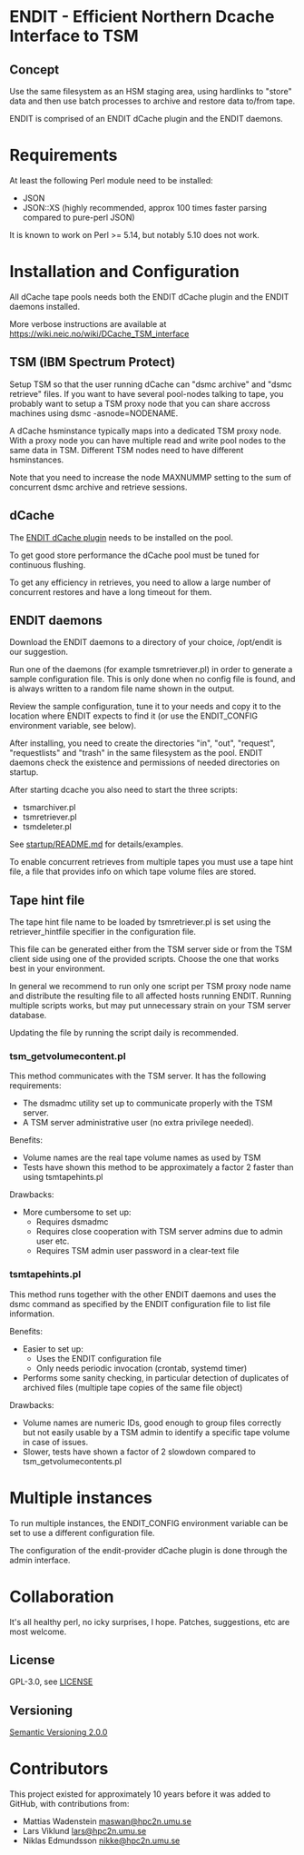 # ENDIT - Efficient Northern Dcache Interface to TSM

## Concept

Use the same filesystem as an HSM staging area, using hardlinks to "store"
data and then use batch processes to archive and restore data to/from tape.

ENDIT is comprised of an ENDIT dCache plugin and the ENDIT daemons.

# Requirements

At least the following Perl module need to be installed:

* JSON
* JSON::XS (highly recommended, approx 100 times faster parsing compared to pure-perl JSON)

It is known to work on Perl >= 5.14, but notably 5.10 does not work.

# Installation and Configuration

All dCache tape pools needs both the ENDIT dCache plugin and the ENDIT daemons
installed. 

More verbose instructions are available at
https://wiki.neic.no/wiki/DCache_TSM_interface


## TSM (IBM Spectrum Protect)

Setup TSM so that the user running dCache can "dsmc archive" and "dsmc
retrieve" files. If you want to have several pool-nodes talking to tape, you
probably want to setup a TSM proxy node that you can share accross machines
using dsmc -asnode=NODENAME.

A dCache hsminstance typically maps into a dedicated TSM proxy node. With a
proxy node you can have multiple read and write pool nodes to the same data in
TSM. Different TSM nodes need to have different hsminstances.

Note that you need to increase the node MAXNUMMP setting to the sum of
concurrent dsmc archive and retrieve sessions.

## dCache

The [ENDIT dCache plugin](https://github.com/neicnordic/dcache-endit-provider/)
needs to be installed on the pool.

To get good store performance the dCache pool must be tuned for continuous
flushing.

To get any efficiency in retrieves, you need to allow a large number of
concurrent restores and have a long timeout for them.

## ENDIT daemons

Download the ENDIT daemons to a directory of your choice, /opt/endit is our
suggestion.

Run one of the daemons (for example tsmretriever.pl) in order to generate
a sample configuration file. This is only done when no config file is found,
and is always written to a random file name shown in the output.

Review the sample configuration, tune it to your needs and copy it to the
location where ENDIT expects to find it (or use the ENDIT_CONFIG environment variable, see below).

After installing, you need to create the directories "in", "out", "request",
"requestlists" and "trash" in the same filesystem as the pool. ENDIT
daemons check the existence and permissions of needed directories on
startup.

After starting dcache you also need to start the three scripts:

* tsmarchiver.pl
* tsmretriever.pl
* tsmdeleter.pl

See [startup/README.md](startup/README.md) for details/examples.

To enable concurrent retrieves from multiple tapes you must use a tape hint
file, a file that provides info on which tape volume files are stored.

## Tape hint file

The tape hint file name to be loaded by tsmretriever.pl is set using the
retriever_hintfile specifier in the configuration file.

This file can be generated either from the TSM server side or from the
TSM client side using one of the provided scripts. Choose the one that
works best in your environment.

In general we recommend to run only one script per TSM proxy node name
and distribute the resulting file to all affected hosts running ENDIT.
Running multiple scripts works, but may put unnecessary strain on your
TSM server database.

Updating the file by running the script daily is recommended.

### tsm_getvolumecontent.pl

This method communicates with the TSM server. It has the following
requirements:

* The dsmadmc utility set up to communicate properly with the TSM
  server.
* A TSM server administrative user (no extra privilege needed).

Benefits:

* Volume names are the real tape volume names as used by TSM
* Tests have shown this method to be approximately a factor 2 faster
  than using tsmtapehints.pl

Drawbacks:

* More cumbersome to set up:
  * Requires dsmadmc
  * Requires close cooperation with TSM server admins due to admin user etc.
  * Requires TSM admin user password in a clear-text file

### tsmtapehints.pl

This method runs together with the other ENDIT daemons and uses the dsmc
command as specified by the ENDIT configuration file to list file
information.

Benefits:

* Easier to set up:
  * Uses the ENDIT configuration file
  * Only needs periodic invocation (crontab, systemd timer)
* Performs some sanity checking, in particular detection of duplicates
  of archived files (multiple tape copies of the same file object)

Drawbacks:

* Volume names are numeric IDs, good enough to group files correctly but
  not easily usable by a TSM admin to identify a specific tape volume in case
  of issues.
* Slower, tests have shown a factor of 2 slowdown compared to
  tsm_getvolumecontents.pl

# Multiple instances

To run multiple instances, the ENDIT_CONFIG environment variable can be set
to use a different configuration file.

The configuration of the endit-provider dCache plugin is done through the
admin interface.

# Collaboration

It's all healthy perl, no icky surprises, I hope. Patches, suggestions, etc are
most welcome.

## License

GPL-3.0, see [LICENSE](LICENSE)

## Versioning

[Semantic Versioning 2.0.0](https://semver.org/)

# Contributors

This project existed for approximately 10 years before it was added to GitHub,
with contributions from:

* Mattias Wadenstein <maswan@hpc2n.umu.se>
* Lars Viklund <lars@hpc2n.umu.se>
* Niklas Edmundsson <nikke@hpc2n.umu.se>
